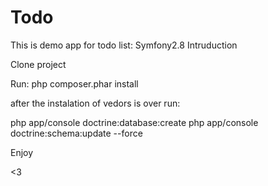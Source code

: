 # Todo
This is demo app for todo list: Symfony2.8 Intruduction

Clone project

Run: php composer.phar install

after the instalation of vedors is over run:

php app/console doctrine:database:create php app/console doctrine:schema:update --force

Enjoy

<3
